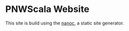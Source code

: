 # PNWScala Website

This site is build using the [nanoc](http://nanoc.ws/), a static site generator.

